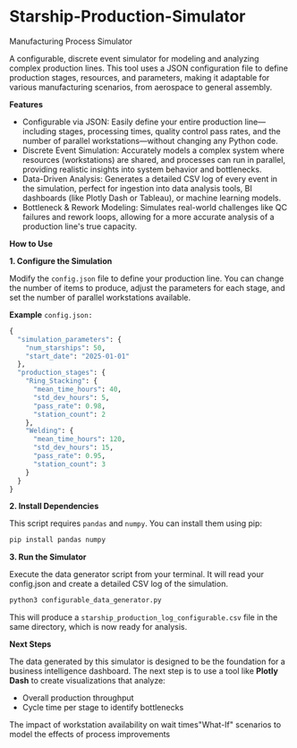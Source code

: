 # Starship-Production-Simulator

Manufacturing Process Simulator

A configurable, discrete event simulator for modeling and analyzing complex production lines. This tool uses a JSON configuration file to define production stages, resources, and parameters, making it adaptable for various manufacturing scenarios, from aerospace to general assembly.

**Features**
- Configurable via JSON: Easily define your entire production line—including stages, processing times, quality control pass rates, and the number of parallel workstations—without changing any Python code.
- Discrete Event Simulation: Accurately models a complex system where resources (workstations) are shared, and processes can run in parallel, providing realistic insights into system behavior and bottlenecks.
- Data-Driven Analysis: Generates a detailed CSV log of every event in the simulation, perfect for ingestion into data analysis tools, BI dashboards (like Plotly Dash or Tableau), or machine learning models.
- Bottleneck & Rework Modeling: Simulates real-world challenges like QC failures and rework loops, allowing for a more accurate analysis of a production line's true capacity.

**How to Use**

**1. Configure the Simulation**

Modify the ```config.json``` file to define your production line. You can change the number of items to produce, adjust the parameters for each stage, and set the number of parallel workstations available.

**Example** ```config.json:```

```python
{
  "simulation_parameters": {
    "num_starships": 50,
    "start_date": "2025-01-01"
  },
  "production_stages": {
    "Ring_Stacking": {
      "mean_time_hours": 40,
      "std_dev_hours": 5,
      "pass_rate": 0.98,
      "station_count": 2
    },
    "Welding": {
      "mean_time_hours": 120,
      "std_dev_hours": 15,
      "pass_rate": 0.95,
      "station_count": 3
    }
  }
}
```

**2. Install Dependencies**

This script requires ```pandas``` and ```numpy```. You can install them using pip:

```python
pip install pandas numpy
```

**3. Run the Simulator**

Execute the data generator script from your terminal. It will read your config.json and create a detailed CSV log of the simulation.

```python
python3 configurable_data_generator.py
```
  
This will produce a ```starship_production_log_configurable.csv``` file in the same directory, which is now ready for analysis.

**Next Steps**

The data generated by this simulator is designed to be the foundation for a business intelligence dashboard. The next step is to use a tool like **Plotly Dash** to create visualizations that analyze:

- Overall production throughput
- Cycle time per stage to identify bottlenecks

The impact of workstation availability on wait times"What-If" scenarios to model the effects of process improvements

